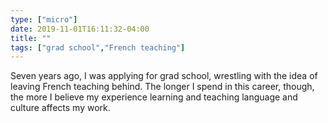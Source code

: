 ```yaml
---
type: ["micro"]
date: 2019-11-01T16:11:32-04:00
title: ""
tags: ["grad school","French teaching"]
---
```

Seven years ago, I was applying for grad school, wrestling with the idea of leaving French teaching behind. The longer I spend in this career, though, the more I believe my experience learning and teaching language and culture affects my work.
